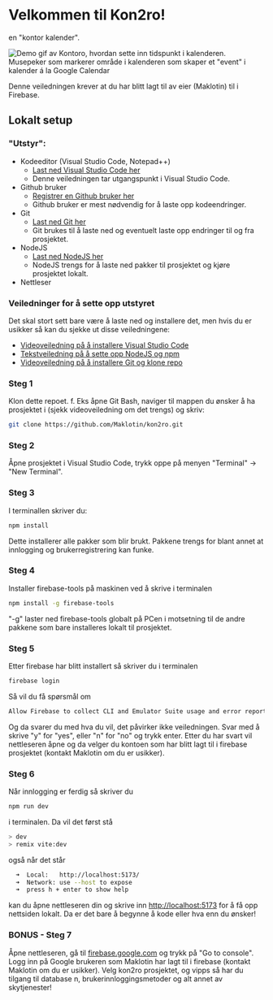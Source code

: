 # Velkommen til Kon2ro! 
en "kontor kalender".

![Demo gif av Kontoro, hvordan sette inn tidspunkt i kalenderen. Musepeker som markerer område i kalenderen som skaper et "event" i kalender á la Google Calendar](https://i.ibb.co/s9by4shq/How-to-use-for-readme.gif)

Denne veiledningen krever at du har blitt lagt til av eier (Maklotin) til i Firebase. 

## Lokalt setup
### "Utstyr":
- Kodeeditor (Visual Studio Code, Notepad++)
    - [Last ned Visual Studio Code her](https://code.visualstudio.com/download)
    - Denne veiledningen tar utgangspunkt i Visual Studio Code.
- Github bruker 
    - [Registrer en Github bruker her](https://github.com/signup)
    - Github bruker er mest nødvendig for å laste opp kodeendringer. 
- Git
    - [Last ned Git her](https://git-scm.com/downloads)
    - Git brukes til å laste ned og eventuelt laste opp endringer til og fra prosjektet.
- NodeJS
    - [Last ned NodeJS her](https://nodejs.org/en/download)
    - NodeJS trengs for å laste ned pakker til prosjektet og kjøre prosjektet lokalt.
- Nettleser

### Veiledninger for å sette opp utstyret
Det skal stort sett bare være å laste ned og installere det, men hvis du er usikker så kan du sjekke ut disse veiledningene:
- [Videoveiledning på å installere Visual Studio Code](https://www.youtube.com/watch?v=cu_ykIfBprI)
- [Tekstveiledning på å sette opp NodeJS og npm](https://docs.npmjs.com/downloading-and-installing-node-js-and-npm)
- [Videoveiledning på å installere Git og klone repo](https://www.youtube.com/watch?v=ne5ACsz-k2o)

### Steg 1
Klon dette repoet. f. Eks åpne Git Bash, naviger til mappen du ønsker å ha prosjektet i (sjekk videoveiledning om det trengs) og skriv:
```bash
git clone https://github.com/Maklotin/kon2ro.git
```

### Steg 2
Åpne prosjektet i Visual Studio Code, trykk oppe på menyen "Terminal" -> "New Terminal".

### Steg 3
I terminallen skriver du:
```bash
npm install
```
Dette installerer alle pakker som blir brukt. Pakkene trengs for blant annet at innlogging og brukerregistrering kan funke.

### Steg 4
Installer firebase-tools på maskinen ved å skrive i terminalen
```bash
npm install -g firebase-tools
```
"-g" laster ned firebase-tools globalt på PCen i motsetning til de andre pakkene som bare installeres lokalt til prosjektet. 

### Steg 5
Etter firebase har blitt installert så skriver du i terminalen
```bash
firebase login
```
Så vil du få spørsmål om 
```bash
Allow Firebase to collect CLI and Emulator Suite usage and error reporting information? (Y/n) 
```
Og da svarer du med hva du vil, det påvirker ikke veiledningen. Svar med å skrive "y" for "yes", eller "n" for "no" og trykk enter. 
Etter du har svart vil nettleseren åpne og da velger du kontoen som har blitt lagt til i firebase prosjektet (kontakt Maklotin om du er usikker). 

### Steg 6
Når innlogging er ferdig så skriver du
```bash
npm run dev
```
i terminalen. Da vil det først stå
```bash
> dev
> remix vite:dev
```
også når det står
```bash
  ➜  Local:   http://localhost:5173/
  ➜  Network: use --host to expose
  ➜  press h + enter to show help
```
kan du åpne nettleseren din og skrive inn [http://localhost:5173](http://localhost:5173/) for å få opp nettsiden lokalt. Da er det bare å begynne å kode eller hva enn du ønsker!


### BONUS - Steg 7
Åpne nettleseren, gå til [firebase.google.com](https://firebase.google.com/) og trykk på "Go to console". Logg inn på Google brukeren som Maklotin har lagt til i firebase (kontakt Maklotin om du er usikker). Velg kon2ro prosjektet, og vipps så har du tilgang til database
n, brukerinnloggingsmetoder og alt annet av skytjenester!